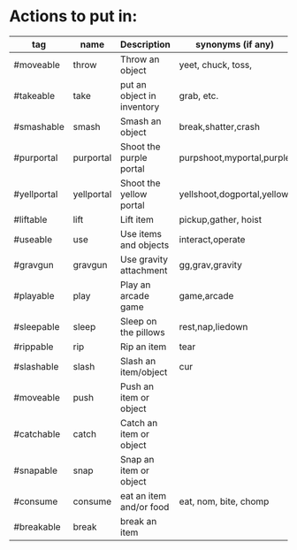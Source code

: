 # Actions to put in:

| tag               | name       | Description                | synonyms (if any)         |
| ----------------- | ---------- | -------------------------- | -----------------------   |
| #moveable         | throw      | Throw an object            | yeet, chuck, toss,        |
| #takeable         | take       | put an object in inventory | grab, etc.                |
| #smashable        | smash      | Smash an object            | break,shatter,crash       | 
| #purportal        | purportal  | Shoot the purple portal    | purpshoot,myportal,purple |
| #yellportal       | yellportal | Shoot the yellow portal    | yellshoot,dogportal,yellow|
| #liftable         | lift       | Lift item                  | pickup,gather, hoist      |
| #useable          | use        | Use items and objects      | interact,operate          |
| #gravgun          | gravgun    | Use gravity attachment     | gg,grav,gravity           |
| #playable         | play       | Play an arcade game        | game,arcade               |
| #sleepable        | sleep      | Sleep on the pillows       | rest,nap,liedown          |
| #rippable         | rip        | Rip an item                | tear                      |
| #slashable        | slash      | Slash an item/object       |  cur                      |
| #moveable         | push       | Push an item or object     |                           |
| #catchable        | catch      | Catch an item or object    |                           |
| #snapable         | snap       | Snap an item or object     |                           |
| #consume          | consume    | eat an item and/or food    | eat, nom, bite, chomp     |
| #breakable        | break      | break an item              |                           |